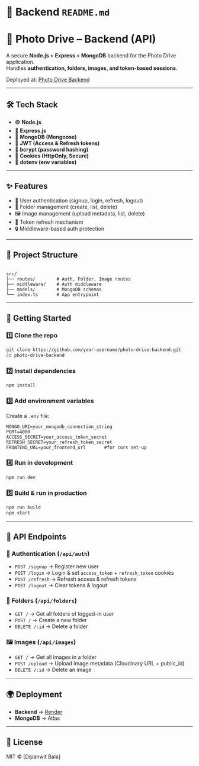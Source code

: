
# 📌 Backend `README.md`

# 📸 Photo Drive – Backend (API)

A secure **Node.js + Express + MongoDB** backend for the Photo Drive application.  
Handles **authentication, folders, images, and token-based sessions**.  

Deployed at: [Photo Drive Backend](https://photo-drive-backend.onrender.com)

---

## 🛠️ Tech Stack

- 🟢 **Node.js**  
- 🚂 **Express.js**  
- 🍃 **MongoDB (Mongoose)**  
- 🔑 **JWT (Access & Refresh tokens)**  
- 🧂 **bcrypt (password hashing)**  
- 🍪 **Cookies (HttpOnly, Secure)**  
- 🔐 **dotenv (env variables)**  

---

## ✨ Features

- 👤 User authentication (signup, login, refresh, logout)  
- 📂 Folder management (create, list, delete)  
- 🖼️ Image management (upload metadata, list, delete)  
- 🔄 Token refresh mechanism  
- 🔒 Middleware-based auth protection  

---

## 📂 Project Structure

````

src/
├── routes/        # Auth, Folder, Image routes
├── middleware/    # Auth middleware
├── models/        # MongoDB schemas
└── index.ts       # App entrypoint

````

---

## 🚀 Getting Started

### 1️⃣ Clone the repo
```bash
git clone https://github.com/your-username/photo-drive-backend.git
cd photo-drive-backend
````

### 2️⃣ Install dependencies

```bash
npm install
```

### 3️⃣ Add environment variables

Create a `.env` file:

```env
MONGO_URI=your_mongodb_connection_string
PORT=4000
ACCESS_SECRET=your_access_token_secret
REFRESH_SECRET=your_refresh_token_secret
FRONTEND_URL=your_frontend_url       #for cors set-up
```

### 4️⃣ Run in development

```bash
npm run dev
```

### 5️⃣ Build & run in production

```bash
npm run build
npm start
```

---

## 📡 API Endpoints

### 🔑 Authentication (`/api/auth`)

* `POST /signup` → Register new user
* `POST /login` → Login & set `access_token` + `refresh_token` cookies
* `POST /refresh` → Refresh access & refresh tokens
* `POST /logout` → Clear tokens & logout

### 📂 Folders (`/api/folders`)

* `GET /` → Get all folders of logged-in user
* `POST /` → Create a new folder
* `DELETE /:id` → Delete a folder

### 🖼️ Images (`/api/images`)

* `GET /` → Get all images in a folder
* `POST /upload` → Upload image metadata (Cloudinary URL + public\_id)
* `DELETE /:id` → Delete an image

---

## 🌍 Deployment

* **Backend** → [Render](https://render.com)
* **MongoDB** → Atlas

---

## 📝 License

MIT © \[Dipanwit Bala]


